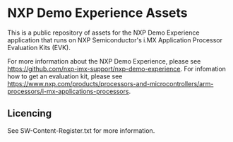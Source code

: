 # NXP Demo Experience Assets

This is a public repository of assets for the NXP Demo Experience application that runs on NXP Semiconductor's i.MX Application Processor Evaluation Kits (EVK).

For more information about the NXP Demo Experience, please see <https://github.com/nxp-imx-support/nxp-demo-experience>.
For infomation how to get an evaluation kit, please see <https://www.nxp.com/products/processors-and-microcontrollers/arm-processors/i-mx-applications-processors>.

## Licencing

See SW-Content-Register.txt for more information.
